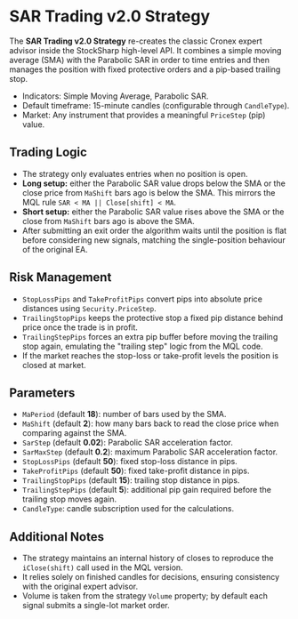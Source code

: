 # SAR Trading v2.0 Strategy

The **SAR Trading v2.0 Strategy** re-creates the classic Cronex expert advisor inside the StockSharp high-level API. It combines a simple moving average (SMA) with the Parabolic SAR in order to time entries and then manages the position with fixed protective orders and a pip-based trailing stop.

- Indicators: Simple Moving Average, Parabolic SAR.
- Default timeframe: 15-minute candles (configurable through `CandleType`).
- Market: Any instrument that provides a meaningful `PriceStep` (pip) value.

## Trading Logic
- The strategy only evaluates entries when no position is open.
- **Long setup:** either the Parabolic SAR value drops below the SMA or the close price from `MaShift` bars ago is below the SMA. This mirrors the MQL rule `SAR < MA || Close[shift] < MA`.
- **Short setup:** either the Parabolic SAR value rises above the SMA or the close from `MaShift` bars ago is above the SMA.
- After submitting an exit order the algorithm waits until the position is flat before considering new signals, matching the single-position behaviour of the original EA.

## Risk Management
- `StopLossPips` and `TakeProfitPips` convert pips into absolute price distances using `Security.PriceStep`.
- `TrailingStopPips` keeps the protective stop a fixed pip distance behind price once the trade is in profit.
- `TrailingStepPips` forces an extra pip buffer before moving the trailing stop again, emulating the "trailing step" logic from the MQL code.
- If the market reaches the stop-loss or take-profit levels the position is closed at market.

## Parameters
- `MaPeriod` (default **18**): number of bars used by the SMA.
- `MaShift` (default **2**): how many bars back to read the close price when comparing against the SMA.
- `SarStep` (default **0.02**): Parabolic SAR acceleration factor.
- `SarMaxStep` (default **0.2**): maximum Parabolic SAR acceleration factor.
- `StopLossPips` (default **50**): fixed stop-loss distance in pips.
- `TakeProfitPips` (default **50**): fixed take-profit distance in pips.
- `TrailingStopPips` (default **15**): trailing stop distance in pips.
- `TrailingStepPips` (default **5**): additional pip gain required before the trailing stop moves again.
- `CandleType`: candle subscription used for the calculations.

## Additional Notes
- The strategy maintains an internal history of closes to reproduce the `iClose(shift)` call used in the MQL version.
- It relies solely on finished candles for decisions, ensuring consistency with the original expert advisor.
- Volume is taken from the strategy `Volume` property; by default each signal submits a single-lot market order.

